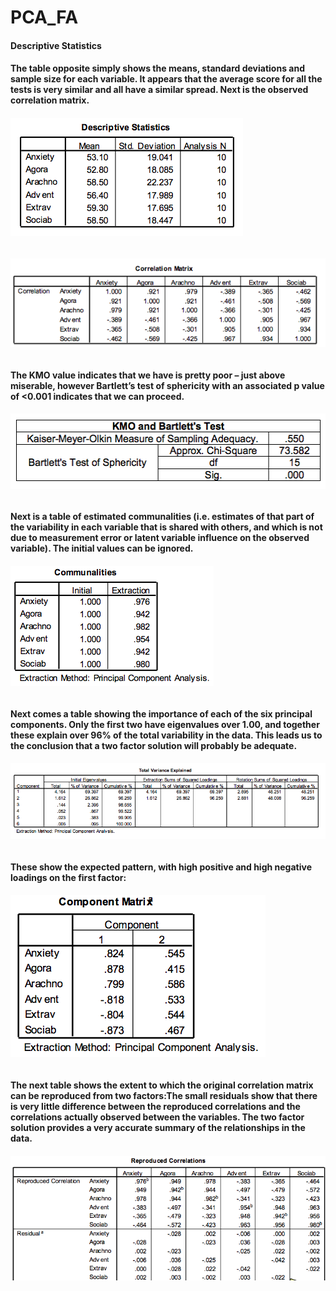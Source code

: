 # PCA_FA
#### Descriptive Statistics
#### The table opposite simply shows the means, standard deviations and sample size for each variable. It appears that the average score for all the tests is very similar and all have a similar spread. Next is the observed correlation matrix.
###### ![alt text](/des.png "Description goes here")
###### ![alt text](/col.png "Description goes here")
#### The KMO value indicates that we have is pretty poor – just above miserable, however Bartlett’s test of sphericity with an associated p value of <0.001 indicates that we can proceed.
###### ![alt text](/kmo.png "Description goes here")
#### Next is a table of estimated communalities (i.e. estimates of that part of the variability in each variable that is shared with others, and which is not due to measurement error or latent variable influence on the observed variable). The initial values can be ignored.
###### ![alt text](/com.png "Description goes here")
#### Next comes a table showing the importance of each of the six principal components. Only the first two have eigenvalues over 1.00, and together these explain over 96% of the total variability in the data. This leads us to the conclusion that a two factor solution will probably be adequate.
###### ![alt text](/eig.png "Description goes here")
#### These show the expected pattern, with high positive and high negative loadings on the first factor:
###### ![alt text](/CM.png "Description goes here")
#### The next table shows the extent to which the original correlation matrix can be reproduced from two factors:The small residuals show that there is very little difference between the reproduced correlations and the correlations actually observed between the variables. The two factor solution provides a very accurate summary of the relationships in the data.
###### ![alt text](/RE.png "Description goes here")
